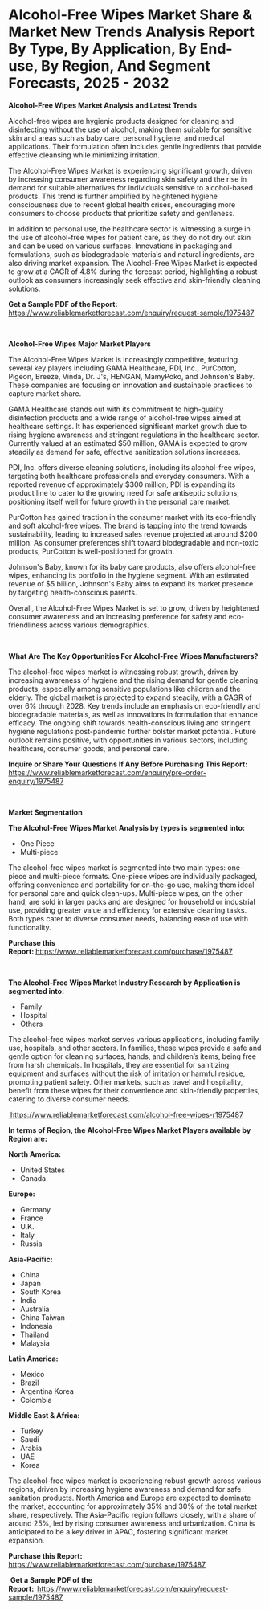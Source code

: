 <p><h1>Alcohol-Free Wipes Market Share & Market New Trends Analysis Report By Type, By Application, By End-use, By Region, And Segment Forecasts, 2025 - 2032</h1></p><p><strong>Alcohol-Free Wipes Market Analysis and Latest Trends</strong></p>
<p><p>Alcohol-free wipes are hygienic products designed for cleaning and disinfecting without the use of alcohol, making them suitable for sensitive skin and areas such as baby care, personal hygiene, and medical applications. Their formulation often includes gentle ingredients that provide effective cleansing while minimizing irritation.</p><p>The Alcohol-Free Wipes Market is experiencing significant growth, driven by increasing consumer awareness regarding skin safety and the rise in demand for suitable alternatives for individuals sensitive to alcohol-based products. This trend is further amplified by heightened hygiene consciousness due to recent global health crises, encouraging more consumers to choose products that prioritize safety and gentleness.</p><p>In addition to personal use, the healthcare sector is witnessing a surge in the use of alcohol-free wipes for patient care, as they do not dry out skin and can be used on various surfaces. Innovations in packaging and formulations, such as biodegradable materials and natural ingredients, are also driving market expansion. The Alcohol-Free Wipes Market is expected to grow at a CAGR of 4.8% during the forecast period, highlighting a robust outlook as consumers increasingly seek effective and skin-friendly cleaning solutions.</p></p>
<p><strong>Get a Sample PDF of the Report:&nbsp;</strong> <a href="https://www.reliablemarketforecast.com/enquiry/request-sample/1975487?utm_campaign=3196&utm_medium=2&utm_source=Github&utm_content=ia&utm_term=15042025&utm_id=alcohol-free-wipes">https://www.reliablemarketforecast.com/enquiry/request-sample/1975487</a></p>
<p>&nbsp;</p>
<p><strong>Alcohol-Free Wipes Major Market Players</strong></p>
<p><p>The Alcohol-Free Wipes Market is increasingly competitive, featuring several key players including GAMA Healthcare, PDI, Inc., PurCotton, Pigeon, Breeze, Vinda, Dr. J's, HENGAN, MamyPoko, and Johnson's Baby. These companies are focusing on innovation and sustainable practices to capture market share.</p><p>GAMA Healthcare stands out with its commitment to high-quality disinfection products and a wide range of alcohol-free wipes aimed at healthcare settings. It has experienced significant market growth due to rising hygiene awareness and stringent regulations in the healthcare sector. Currently valued at an estimated $50 million, GAMA is expected to grow steadily as demand for safe, effective sanitization solutions increases.</p><p>PDI, Inc. offers diverse cleaning solutions, including its alcohol-free wipes, targeting both healthcare professionals and everyday consumers. With a reported revenue of approximately $300 million, PDI is expanding its product line to cater to the growing need for safe antiseptic solutions, positioning itself well for future growth in the personal care market.</p><p>PurCotton has gained traction in the consumer market with its eco-friendly and soft alcohol-free wipes. The brand is tapping into the trend towards sustainability, leading to increased sales revenue projected at around $200 million. As consumer preferences shift toward biodegradable and non-toxic products, PurCotton is well-positioned for growth.</p><p>Johnson's Baby, known for its baby care products, also offers alcohol-free wipes, enhancing its portfolio in the hygiene segment. With an estimated revenue of $5 billion, Johnson's Baby aims to expand its market presence by targeting health-conscious parents.</p><p>Overall, the Alcohol-Free Wipes Market is set to grow, driven by heightened consumer awareness and an increasing preference for safety and eco-friendliness across various demographics.</p></p>
<p>&nbsp;</p>
<p><strong>What Are The Key Opportunities For Alcohol-Free Wipes Manufacturers?</strong></p>
<p><p>The alcohol-free wipes market is witnessing robust growth, driven by increasing awareness of hygiene and the rising demand for gentle cleaning products, especially among sensitive populations like children and the elderly. The global market is projected to expand steadily, with a CAGR of over 6% through 2028. Key trends include an emphasis on eco-friendly and biodegradable materials, as well as innovations in formulation that enhance efficacy. The ongoing shift towards health-conscious living and stringent hygiene regulations post-pandemic further bolster market potential. Future outlook remains positive, with opportunities in various sectors, including healthcare, consumer goods, and personal care.</p></p>
<p><strong>Inquire or Share Your Questions If Any Before Purchasing This Report:</strong> <a href="https://www.reliablemarketforecast.com/enquiry/pre-order-enquiry/1975487?utm_campaign=3196&utm_medium=2&utm_source=Github&utm_content=ia&utm_term=15042025&utm_id=alcohol-free-wipes">https://www.reliablemarketforecast.com/enquiry/pre-order-enquiry/1975487</a></p>
<p>&nbsp;</p>
<p><strong>Market Segmentation</strong></p>
<p><strong>The Alcohol-Free Wipes Market Analysis by types is segmented into:</strong></p>
<p><ul><li>One Piece</li><li>Multi-piece</li></ul></p>
<p><p>The alcohol-free wipes market is segmented into two main types: one-piece and multi-piece formats. One-piece wipes are individually packaged, offering convenience and portability for on-the-go use, making them ideal for personal care and quick clean-ups. Multi-piece wipes, on the other hand, are sold in larger packs and are designed for household or industrial use, providing greater value and efficiency for extensive cleaning tasks. Both types cater to diverse consumer needs, balancing ease of use with functionality.</p></p>
<p><strong>Purchase this Report:&nbsp;</strong><a href="https://www.reliablemarketforecast.com/purchase/1975487?utm_campaign=3196&utm_medium=2&utm_source=Github&utm_content=ia&utm_term=15042025&utm_id=alcohol-free-wipes">https://www.reliablemarketforecast.com/purchase/1975487</a></p>
<p>&nbsp;</p>
<p><strong>The Alcohol-Free Wipes Market Industry Research by Application is segmented into:</strong></p>
<p><ul><li>Family</li><li>Hospital</li><li>Others</li></ul></p>
<p><p>The alcohol-free wipes market serves various applications, including family use, hospitals, and other sectors. In families, these wipes provide a safe and gentle option for cleaning surfaces, hands, and children’s items, being free from harsh chemicals. In hospitals, they are essential for sanitizing equipment and surfaces without the risk of irritation or harmful residue, promoting patient safety. Other markets, such as travel and hospitality, benefit from these wipes for their convenience and skin-friendly properties, catering to diverse consumer needs.</p></p>
<p><a href="https://www.reliablemarketforecast.com/alcohol-free-wipes-r1975487?utm_campaign=3196&utm_medium=2&utm_source=Github&utm_content=ia&utm_term=15042025&utm_id=alcohol-free-wipes">&nbsp;https://www.reliablemarketforecast.com/alcohol-free-wipes-r1975487</a></p>
<p><strong>In terms of Region, the Alcohol-Free Wipes Market Players available by Region are:</strong></p>
<p>
    <p> <strong> North America: </strong>
        <ul>
            <li>United States</li>
            <li>Canada</li>
        </ul>
        </p> 
    <p> <strong> Europe: </strong>
        <ul>
            <li>Germany</li>
            <li>France</li>
            <li>U.K.</li>
            <li>Italy</li>
            <li>Russia</li>
        </ul>
        </p> 
    <p> <strong> Asia-Pacific: </strong>
        <ul>
            <li>China</li>
            <li>Japan</li>
            <li>South Korea</li>
            <li>India</li>
            <li>Australia</li>
            <li>China Taiwan</li>
            <li>Indonesia</li>
            <li>Thailand</li>
            <li>Malaysia</li>
        </ul>
        </p> 
    <p> <strong> Latin America: </strong>
        <ul>
            <li>Mexico</li>
            <li>Brazil</li>
            <li>Argentina Korea</li>
            <li>Colombia</li>
        </ul>
        </p> 
    <p> <strong> Middle East & Africa: </strong>
        <ul>
            <li>Turkey</li>
            <li>Saudi</li>
            <li>Arabia</li>
            <li>UAE</li>
            <li>Korea</li>
        </ul>
    </p>
    </p>
<p><p>The alcohol-free wipes market is experiencing robust growth across various regions, driven by increasing hygiene awareness and demand for safe sanitation products. North America and Europe are expected to dominate the market, accounting for approximately 35% and 30% of the total market share, respectively. The Asia-Pacific region follows closely, with a share of around 25%, led by rising consumer awareness and urbanization. China is anticipated to be a key driver in APAC, fostering significant market expansion.</p></p>
<p><strong>Purchase this Report: </strong><a href="https://www.reliablemarketforecast.com/purchase/1975487?utm_campaign=3196&utm_medium=2&utm_source=Github&utm_content=ia&utm_term=15042025&utm_id=alcohol-free-wipes">https://www.reliablemarketforecast.com/purchase/1975487</a></p>
<p>&nbsp;<strong>Get a Sample PDF of the Report:&nbsp;&nbsp;</strong><a href="https://www.reliablemarketforecast.com/enquiry/request-sample/1975487?utm_campaign=3196&utm_medium=2&utm_source=Github&utm_content=ia&utm_term=15042025&utm_id=alcohol-free-wipes">https://www.reliablemarketforecast.com/enquiry/request-sample/1975487</a></p>
<p><strong></strong></p>
<p><p></p><p></p><p></p></p>
